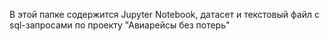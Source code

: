 В этой папке содержится Jupyter Notebook, датасет и текстовый файл с sql-запросами по проекту "Авиарейсы без потерь" 
